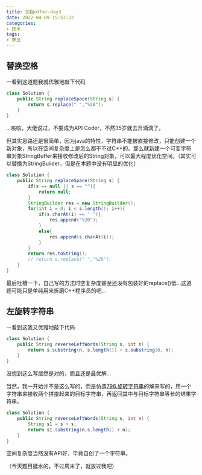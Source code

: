 ```yaml
---
title: 剑指offer-day3
date: 2022-04-09 15:57:22
categories:
- 技术
tags:
- 算法
---
```


## 替换空格

一看到这道题我就优雅地敲下代码

```java
class Solution {
    public String replaceSpace(String s) {
		return s.replace(" ","%20");
    }
}
```

...咳咳，大佬说过，不要成为API Coder，不然35岁就去开滴滴了。

但其实思路还是很简单，因为java的特性，字符串不能被直接修改，只能创建一个新对象，所以在空间复杂度上是怎么都干不过C++的。那么就新建一个可变字符串对象StringBuffer来接收修改后的String对象，可以最大程度优化空间。（其实可以替换为StringBulider，但是在本题中没有明显的优化）

```java
class Solution {
    public String replaceSpace(String s) {
        if(s == null || s == ""){
            return null;
        }
        StringBuilder res = new StringBuilder();
        for(int i = 0; i < s.length(); i++){
            if(s.charAt(i) == ' '){
                res.append("%20");
            }
            else{
                res.append(s.charAt(i));
            }
        }
        return res.toString();
        // return s.replace(" ","%20");
    }
}
```

最后吐槽一下，自己写的方法时空复杂度甚至还没有包装好的replace()低...这道题可能只是单纯用来折磨C++程序员的吧...

## 左旋转字符串

一看到这我又优雅地敲下代码

```java
class Solution {
    public String reverseLeftWords(String s, int n) {
        return s.substring(n, s.length()) + s.substring(0, n);
    }
}
```

没想到这么写居然是对的，而且还是最优解...

当然，我一开始并不是这么写的，而是仿造[796.旋转字符串](https://leetcode-cn.com/problems/rotate-string/)的解来写的，用一个字符串来接收两个拼接起来的目标字符串，再返回其中与目标字符串等长的结果字符串。

```java
class Solution {
    public String reverseLeftWords(String s, int n) {
        String s1 = s + s;
        return s1.substring(n,s.length() + n);
    }
}
```

空间复杂度当然没有API好，毕竟自创了一个字符串。

（今天题目挺水的，不过周末了，就放过我吧）

